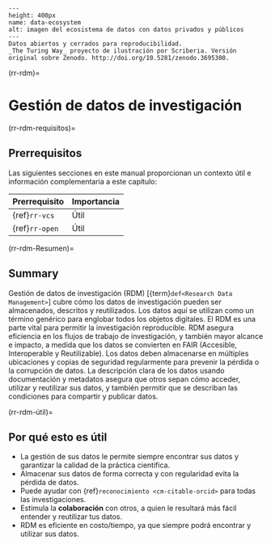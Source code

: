 ```{figure} ../figures/data-ecosystem.jpg
---
height: 400px
name: data-ecosystem
alt: imagen del ecosistema de datos con datos privados y públicos
---
Datos abiertos y cerrados para reproducibilidad.
_The Turing Way_ proyecto de ilustración por Scriberia. Versión original sobre Zenodo. http://doi.org/10.5281/zenodo.3695300. 
```

(rr-rdm)=
# Gestión de datos de investigación

(rr-rdm-requisitos)=
## Prerrequisitos

Las siguientes secciones en este manual proporcionan un contexto útil e información complementaria a este capítulo:

| Prerrequisito  | Importancia |
| -------------- | ----------- |
| {ref}`rr-vcs`  | Útil        |
| {ref}`rr-open` | Útil        |

(rr-rdm-Resumen)=
## Summary

Gestión de datos de investigación (RDM) [{term}`def<Research Data Management>`] cubre cómo los datos de investigación pueden ser almacenados, descritos y reutilizados. Los datos aquí se utilizan como un término genérico para englobar todos los objetos digitales. El RDM es una parte vital para permitir la investigación reproducible. RDM asegura eficiencia en los flujos de trabajo de investigación, y también mayor alcance e impacto, a medida que los datos se convierten en FAIR (Accesible, Interoperable y Reutilizable). Los datos deben almacenarse en múltiples ubicaciones y copias de seguridad regularmente para prevenir la pérdida o la corrupción de datos. La descripción clara de los datos usando documentación y metadatos asegura que otros sepan cómo acceder, utilizar y reutilizar sus datos, y también permitir que se describan las condiciones para compartir y publicar datos.



(rr-rdm-útil)=
## Por qué esto es útil

- La gestión de sus datos le permite siempre encontrar sus datos y garantizar la calidad de la práctica científica.
- Almacenar sus datos de forma correcta y con regularidad evita la pérdida de datos.
- Puede ayudar con {ref}`reconocimiento <cm-citable-orcid>` para todas las investigaciones.
- Estimula la **colaboración** con otros, a quien le resultará más fácil entender y reutilizar tus datos.
- RDM es eficiente en costo/tiempo, ya que siempre podrá encontrar y utilizar sus datos.
